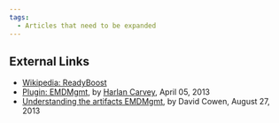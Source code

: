 ```yaml
---
tags:
  - Articles that need to be expanded
---
```

## External Links

* [Wikipedia: ReadyBoost](https://en.wikipedia.org/wiki/ReadyBoost)
* [Plugin: EMDMgmt](http://windowsir.blogspot.ch/2013/04/plugin-emdmgmt.html), by
  [Harlan Carvey](harlan_carvey.md), April 05, 2013
* [Understanding the artifacts EMDMgmt](https://www.hecfblog.com/2013/08/daily-blog-65-understanding-artifacts.html),
  by David Cowen, August 27, 2013
